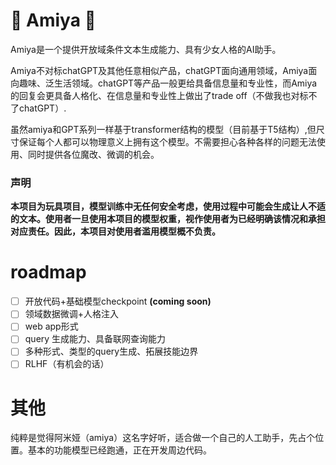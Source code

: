 # :racehorse:  Amiya :rabbit2:
Amiya是一个提供开放域条件文本生成能力、具有少女人格的AI助手。

Amiya不对标chatGPT及其他任意相似产品，chatGPT面向通用领域，Amiya面向趣味、泛生活领域。chatGPT等产品一般更给具备信息量和专业性，而Amiya的回复会更具备人格化、在信息量和专业性上做出了trade off（不做我也对标不了chatGPT）.

虽然amiya和GPT系列一样基于transformer结构的模型（目前基于T5结构）,但尺寸保证每个人都可以物理意义上拥有这个模型。不需要担心各种各样的问题无法使用、同时提供各位魔改、微调的机会。

### 声明

**本项目为玩具项目，模型训练中无任何安全考虑，使用过程中可能会生成让人不适的文本。使用者一旦使用本项目的模型权重，视作使用者为已经明确该情况和承担对应责任。因此，本项目对使用者滥用模型概不负责。**

# roadmap
-  [ ] 开放代码+基础模型checkpoint **(coming soon)**
-  [ ] 领域数据微调+人格注入
-  [ ] web app形式
-  [ ] query 生成能力、具备联网查询能力
-  [ ] 多种形式、类型的query生成、拓展技能边界
-  [ ] RLHF（有机会的话）

# 其他

纯粹是觉得阿米娅（amiya）这名字好听，适合做一个自己的人工助手，先占个位置。基本的功能模型已经跑通，正在开发周边代码。
